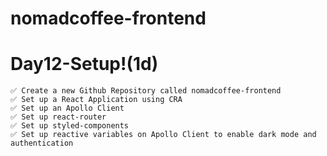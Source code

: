 # nomadcoffee-frontend

# Day12-Setup!(1d)

```
✅ Create a new Github Repository called nomadcoffee-frontend
✅ Set up a React Application using CRA
✅ Set up an Apollo Client
✅ Set up react-router
✅ Set up styled-components
✅ Set up reactive variables on Apollo Client to enable dark mode and authentication
```
